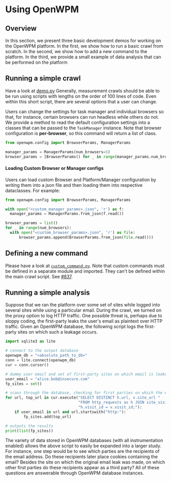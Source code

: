 # Using OpenWPM
## Overview

In this section, we present three basic development demos for working on the OpenWPM platform. In the first, we show how to run a basic crawl from scratch. In the second, we show how to add a new command to the platform. In the third, we provide a small example of data analysis that can be performed on the platform

## Running a simple crawl

Have a look at [demo.py](../demo.py)
Generally, measurement crawls should be able to be run using scripts with lengths on the order of 100 lines of code.
Even within this short script, there are several options that a user can change.

Users can change the settings for task manager and individual browsers so that, for instance, certain browsers can run headless while others do not. We provide a method to read the default configuration settings into a classes that can be passed to the `TaskManager` instance. Note that browser configuration is **per-browser**, so this command will return a list of class<BrowserParams>.

```py
from openwpm.config import BrowserParams, ManagerParams

manager_params = ManagerParams(num_browsers=5)
browser_params = [BrowserParams() for _ in range(manager_params.num_browsers)]
```

#### Loading Custom Browser or Manager configs
Users can load custom Browser and Platform/Manager configuration by writing them into a json file and then loading them into respective dataclasses. For example:
```py
from openwpm.config import BrowserParams, ManagerParams

with open("<custom_manager_params>.json", 'r') as f:
  manager_params = ManagerParams.from_json(f.read())

browser_params = list()
for _ in range(num_browsers):
  with open("<custom_browser_params>.json", 'r') as file:
      browser_params.append(BrowserParams.from_json(file.read()))
```


## Defining a new command

Please have a look at [`custom_command.py`](../custom_command.py). Note that custom commands must be
defined in a separate module and imported. They can't be defined within the main crawl script.
See [#837](https://github.com/mozilla/OpenWPM/issues/837).

## Running a simple analysis

Suppose that we ran the platform over some set of sites while logged into several sites while using a particular email. During the crawl, we turned on the proxy option to log HTTP traffic. One possible threat is, perhaps due to sloppy coding, the first-party leaks the user's email as plaintext over HTTP traffic. Given an OpenWPM database, the following script logs the first-party sites on which such a leakage occurs.

````python
import sqlite3 as lite

# connect to the output database
openwpm_db = "<absolute_path_to_db>"
conn = lite.connect(openwpm_db)
cur = conn.cursor()

# dummy user email and set of first-party sites on which email is leaked
user_email = "alice.bob@insecure.com"
fp_sites = set()

# scans through the database, checking for first parties on which the email is leaked
for url, top_url in cur.execute("SELECT DISTINCT h.url, v.site_url "
                                "FROM http_requests as h JOIN site_visits as v ON "
                                "h.visit_id = v.visit_id;"):
    if user_email in url and url.startswith("http:"):
        fp_sites.add(top_url)

# outputs the results
print(list(fp_sites))
````

The variety of data stored in OpenWPM databases (with all instrumentation enabled) allows the above script to easily be expanded into a larger study. For instance, one step would be to see which parties are the recipients of the email address. Do these recipients later place cookies containing the email? Besides the site on which the original email leak was made, on which other first parties do these recipients appear as a third party? All of these questions are answerable through OpenWPM database instances.
